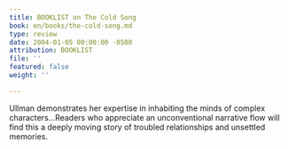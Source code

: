 ```yaml
---
title: BOOKLIST on The Cold Song
book: en/books/the-cold-song.md
type: review
date: 2004-01-05 00:00:00 -0500
attribution: BOOKLIST
file: ''
featured: false
weight: ''

---
```

Ullman demonstrates her expertise in inhabiting the minds of complex characters…Readers who appreciate an unconventional narrative flow will find this a deeply moving story of troubled relationships and unsettled memories.